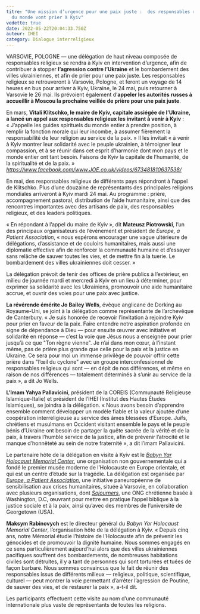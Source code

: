 ```yaml
---
titre: "Une mission d’urgence pour une paix juste :  des responsables religieux
  du monde vont prier à Kyiv"
vedette: true
date: 2022-05-22T20:04:33.750Z
auteur: IHEI
category: Dialogue interreligieux
---
```

VARSOVIE, POLOGNE —&nbsp;une délégation de haut niveau composée de responsables religieux se rendra à Kyiv en intervention d’urgence, afin de contribuer à stopper **l’agression contre l’Ukraine** et le bombardement des villes ukrainiennes, et afin de prier pour une paix juste. Les responsables religieux se retrouveront à Varsovie, Pologne, et feront un voyage de 14 heures en bus pour arriver à Kyiv, Ukraine, le 24 mai, puis retourner à Varsovie le 26 mai. Ils prévoient également d’**appeler les autorités russes à accueillir à Moscou la prochaine veillée de prière pour une paix juste**.

En mars, **Vitali Klitschko, le maire de Kyiv, capitale assiégée de l’Ukraine, a lancé un appel aux responsables religieux les invitant à venir à Kyiv**&nbsp;: «&nbsp;J’appelle les guides spirituels du monde entier à prendre position, à remplir la fonction morale qui leur incombe, à assumer fièrement la responsabilité de leur religion au service de la paix.&nbsp;» Il les invitait «&nbsp;à venir à Kyiv montrer leur solidarité avec le peuple ukrainien, à témoigner leur compassion, et à se réunir dans cet esprit d’harmonie dont mon pays et le monde entier ont tant besoin. Faisons de Kyiv la capitale de l’humanité, de la spiritualité et de la paix.&nbsp;» *<https://www.facebook.com/www.JOE.co.uk/videos/673481810637538/>*

En mai, des responsables religieux de différents pays répondront à l’appel de Klitschko. Plus d’une douzaine de représentants des principales religions mondiales arriveront à Kyiv mardi 24 mai. Au programme : prière, accompagnement pastoral, distribution de l’aide humanitaire, ainsi que des rencontres importantes avec des artisans de paix, des responsables religieux, et des leaders politiques.

«&nbsp;En répondant à l’appel du maire de Kyiv&nbsp;», dit **Mateusz Piotrowski**, l’un des principaux organisateurs de l’événement et président de *Europe, a Patient Association*, «&nbsp;nous espérons encourager une vague ultérieure de délégations, d’assistance et de couloirs humanitaires, mais aussi une diplomatie effective afin de renforcer la communauté humaine et d’essayer sans relâche de sauver toutes les vies, et de mettre fin à la tuerie. Le bombardement des villes ukrainiennes doit cesser.&nbsp;»

La délégation prévoit de tenir des offices de prière publics à l’extérieur, en milieu de journée mardi et mercredi à Kyiv en un lieu à déterminer, pour exprimer sa solidarité avec les Ukrainiens, promouvoir une aide humanitaire accrue, et ouvrir des voies pour une paix avec justice.

**La révérende émérite Jo Bailey Wells**, évêque anglicane de Dorking au Royaume-Uni, se joint à la délégation comme représentante de l’archevêque de Canterbury. «&nbsp;Je suis honorée de recevoir l’invitation à rejoindre Kyiv pour prier en faveur de la paix. Faire entendre notre aspiration profonde en signe de dépendance à Dieu —&nbsp;pour ensuite œuvrer avec initiative et solidarité en réponse&nbsp;— c’est la voie que Jésus nous a enseignée pour prier jusqu’à ce que "Ton règne vienne". Je n’ai dans mon cœur, à l’instant même, pas de prière plus grande que celle pour la paix et la justice en Ukraine. Ce sera pour moi un immense privilège de pouvoir offrir cette prière dans "l’œil du cyclone" avec un groupe interconfessionnel de responsables religieux qui sont —&nbsp;en dépit de nos différences, et même en raison de nos différences&nbsp;— totalement déterminés à s’unir au service de la paix&nbsp;», a dit Jo Wells.

**L’Imam Yahya Pallavicini**, président de la COREIS (Communauté Religieuse Islamique-Italie) et président de l’IHEI (Institut des Hautes Études Islamiques), se joindra à la délégation. «&nbsp;Nous avons besoin d’apprendre ensemble comment développer un modèle fiable et la valeur ajoutée d’une coopération interreligieuse au service des âmes blessées d’Europe. Juifs, chrétiens et musulmans en Occident visitant ensemble le pays et le peuple bénis d’Ukraine ont besoin de partager la quête sacrée de la vérité et de la paix, à travers l’humble service de la justice, afin de prévenir l’atrocité et le manque d’honnêteté au sein de notre fraternité&nbsp;», a dit l’imam Pallavicini.

Le partenaire hôte de la délégation en visite à Kyiv est le *[Babyn Yar Holocaust Memorial Center](https://babynyar.org/en/about)*, une organisation non gouvernementale qui a fondé le premier musée moderne de l’Holocauste en Europe orientale, et qui est un centre d’étude sur la tragédie. La délégation est organisée par *[Europe, a Patient Association](https://www.europeapatient.com/)*, une initiative paneuropéenne de sensibilisation aux crises humanitaires, située à Varsovie, en collaboration avec plusieurs organisations, dont *[Sojourners](https://sojo.net/join/campaigns/nonviolence-and-peace)*, une ONG chrétienne basée à Washington, D.C, œuvrant pour mettre en pratique l’appel biblique à la justice sociale et à la paix, ainsi qu’avec des membres de l’université de Georgetown (USA).

**Maksym Rabinovych** est le directeur général du *Babyn Yar Holocaust Memorial Center*, l’organisation hôte de la délégation à Kyiv. «&nbsp;Depuis cinq ans, notre Mémorial étudie l’histoire de l’Holocauste afin de prévenir les génocides et de promouvoir la dignité humaine. Nous sommes engagés en ce sens particulièrement aujourd’hui alors que des villes ukrainiennes pacifiques souffrent des bombardements, de nombreuses habitations civiles sont détruites, il y a tant de personnes qui sont torturées et tuées de façon barbare. Nous sommes convaincus que le fait de réunir des responsables issus de différents milieux —&nbsp;religieux, politique, scientifique, culturel&nbsp;— peut montrer la voie permettant d’arrêter l’agression de Poutine, de sauver des vies, et de restaurer la paix », a-t-il dit.

Les participants effectuent cette visite au nom d’une communauté internationale plus vaste de représentants de toutes les religions.